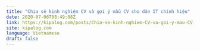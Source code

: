 ```yaml
---
title: "Chia sẻ kinh nghiệm CV và gợi ý mẫu CV cho dân IT chính hiệu"
date: 2020-07-06T08:49:08Z
link: https://kipalog.com/posts/Chia-se-kinh-nghiem-CV-va-goi-y-mau-CV-cho-dan-IT-chinh-hieu?utm_medium=RSS&utm_source=news.12bit.vn
site: kipalog.com
language: Vietnamese
draft: false
---
```

